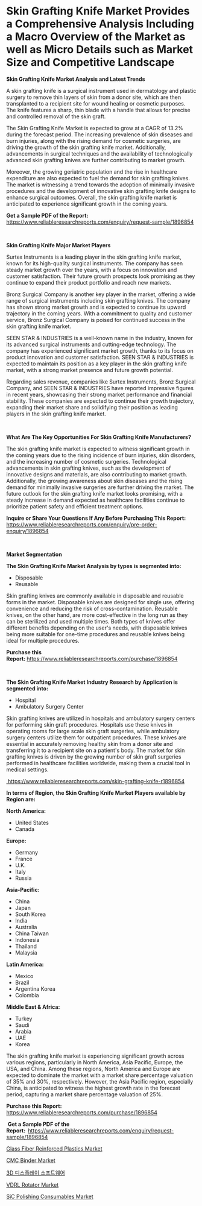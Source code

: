 <p><h1>Skin Grafting Knife Market Provides a Comprehensive Analysis Including a Macro Overview of the Market as well as Micro Details such as Market Size and Competitive Landscape</h1></p><p><strong>Skin Grafting Knife Market Analysis and Latest Trends</strong></p>
<p><p>A skin grafting knife is a surgical instrument used in dermatology and plastic surgery to remove thin layers of skin from a donor site, which are then transplanted to a recipient site for wound healing or cosmetic purposes. The knife features a sharp, thin blade with a handle that allows for precise and controlled removal of the skin graft.</p><p>The Skin Grafting Knife Market is expected to grow at a CAGR of 13.2% during the forecast period. The increasing prevalence of skin diseases and burn injuries, along with the rising demand for cosmetic surgeries, are driving the growth of the skin grafting knife market. Additionally, advancements in surgical techniques and the availability of technologically advanced skin grafting knives are further contributing to market growth.</p><p>Moreover, the growing geriatric population and the rise in healthcare expenditure are also expected to fuel the demand for skin grafting knives. The market is witnessing a trend towards the adoption of minimally invasive procedures and the development of innovative skin grafting knife designs to enhance surgical outcomes. Overall, the skin grafting knife market is anticipated to experience significant growth in the coming years.</p></p>
<p><strong>Get a Sample PDF of the Report:&nbsp;</strong> <a href="https://www.reliableresearchreports.com/enquiry/request-sample/1896854">https://www.reliableresearchreports.com/enquiry/request-sample/1896854</a></p>
<p>&nbsp;</p>
<p><strong>Skin Grafting Knife Major Market Players</strong></p>
<p><p>Surtex Instruments is a leading player in the skin grafting knife market, known for its high-quality surgical instruments. The company has seen steady market growth over the years, with a focus on innovation and customer satisfaction. Their future growth prospects look promising as they continue to expand their product portfolio and reach new markets.</p><p>Bronz Surgical Company is another key player in the market, offering a wide range of surgical instruments including skin grafting knives. The company has shown strong market growth and is expected to continue its upward trajectory in the coming years. With a commitment to quality and customer service, Bronz Surgical Company is poised for continued success in the skin grafting knife market.</p><p>SEEN STAR & INDUSTRIES is a well-known name in the industry, known for its advanced surgical instruments and cutting-edge technology. The company has experienced significant market growth, thanks to its focus on product innovation and customer satisfaction. SEEN STAR & INDUSTRIES is expected to maintain its position as a key player in the skin grafting knife market, with a strong market presence and future growth potential.</p><p>Regarding sales revenue, companies like Surtex Instruments, Bronz Surgical Company, and SEEN STAR & INDUSTRIES have reported impressive figures in recent years, showcasing their strong market performance and financial stability. These companies are expected to continue their growth trajectory, expanding their market share and solidifying their position as leading players in the skin grafting knife market.</p></p>
<p>&nbsp;</p>
<p><strong>What Are The Key Opportunities For Skin Grafting Knife Manufacturers?</strong></p>
<p><p>The skin grafting knife market is expected to witness significant growth in the coming years due to the rising incidence of burn injuries, skin disorders, and the increasing number of cosmetic surgeries. Technological advancements in skin grafting knives, such as the development of innovative designs and materials, are also contributing to market growth. Additionally, the growing awareness about skin diseases and the rising demand for minimally invasive surgeries are further driving the market. The future outlook for the skin grafting knife market looks promising, with a steady increase in demand expected as healthcare facilities continue to prioritize patient safety and efficient treatment options.</p></p>
<p><strong>Inquire or Share Your Questions If Any Before Purchasing This Report:</strong> <a href="https://www.reliableresearchreports.com/enquiry/pre-order-enquiry/1896854">https://www.reliableresearchreports.com/enquiry/pre-order-enquiry/1896854</a></p>
<p>&nbsp;</p>
<p><strong>Market Segmentation</strong></p>
<p><strong>The Skin Grafting Knife Market Analysis by types is segmented into:</strong></p>
<p><ul><li>Disposable</li><li>Reusable</li></ul></p>
<p><p>Skin grafting knives are commonly available in disposable and reusable forms in the market. Disposable knives are designed for single use, offering convenience and reducing the risk of cross-contamination. Reusable knives, on the other hand, are more cost-effective in the long run as they can be sterilized and used multiple times. Both types of knives offer different benefits depending on the user's needs, with disposable knives being more suitable for one-time procedures and reusable knives being ideal for multiple procedures.</p></p>
<p><strong>Purchase this Report:&nbsp;</strong><a href="https://www.reliableresearchreports.com/purchase/1896854">https://www.reliableresearchreports.com/purchase/1896854</a></p>
<p>&nbsp;</p>
<p><strong>The Skin Grafting Knife Market Industry Research by Application is segmented into:</strong></p>
<p><ul><li>Hospital</li><li>Ambulatory Surgery Center</li></ul></p>
<p><p>Skin grafting knives are utilized in hospitals and ambulatory surgery centers for performing skin graft procedures. Hospitals use these knives in operating rooms for large scale skin graft surgeries, while ambulatory surgery centers utilize them for outpatient procedures. These knives are essential in accurately removing healthy skin from a donor site and transferring it to a recipient site on a patient's body. The market for skin grafting knives is driven by the growing number of skin graft surgeries performed in healthcare facilities worldwide, making them a crucial tool in medical settings.</p></p>
<p><a href="https://www.reliableresearchreports.com/skin-grafting-knife-r1896854">&nbsp;https://www.reliableresearchreports.com/skin-grafting-knife-r1896854</a></p>
<p><strong>In terms of Region, the Skin Grafting Knife Market Players available by Region are:</strong></p>
<p>
    <p> <strong> North America: </strong>
        <ul>
            <li>United States</li>
            <li>Canada</li>
        </ul>
        </p> 
    <p> <strong> Europe: </strong>
        <ul>
            <li>Germany</li>
            <li>France</li>
            <li>U.K.</li>
            <li>Italy</li>
            <li>Russia</li>
        </ul>
        </p> 
    <p> <strong> Asia-Pacific: </strong>
        <ul>
            <li>China</li>
            <li>Japan</li>
            <li>South Korea</li>
            <li>India</li>
            <li>Australia</li>
            <li>China Taiwan</li>
            <li>Indonesia</li>
            <li>Thailand</li>
            <li>Malaysia</li>
        </ul>
        </p> 
    <p> <strong> Latin America: </strong>
        <ul>
            <li>Mexico</li>
            <li>Brazil</li>
            <li>Argentina Korea</li>
            <li>Colombia</li>
        </ul>
        </p> 
    <p> <strong> Middle East & Africa: </strong>
        <ul>
            <li>Turkey</li>
            <li>Saudi</li>
            <li>Arabia</li>
            <li>UAE</li>
            <li>Korea</li>
        </ul>
    </p>
    </p>
<p><p>The skin grafting knife market is experiencing significant growth across various regions, particularly in North America, Asia Pacific, Europe, the USA, and China. Among these regions, North America and Europe are expected to dominate the market with a market share percentage valuation of 35% and 30%, respectively. However, the Asia Pacific region, especially China, is anticipated to witness the highest growth rate in the forecast period, capturing a market share percentage valuation of 25%.</p></p>
<p><strong>Purchase this Report: </strong><a href="https://www.reliableresearchreports.com/purchase/1896854">https://www.reliableresearchreports.com/purchase/1896854</a></p>
<p>&nbsp;<strong>Get a Sample PDF of the Report:&nbsp;&nbsp;</strong><a href="https://www.reliableresearchreports.com/enquiry/request-sample/1896854">https://www.reliableresearchreports.com/enquiry/request-sample/1896854</a></p>
<p><strong></strong></p>
<p><p><a href="https://www.linkedin.com/pulse/glass-fiber-reinforced-plastics-market-research-report-ok20e?trackingId=aXUQO8svRtWZpXVtCbGdfg%3D%3D">Glass Fiber Reinforced Plastics Market</a></p><p><a href="https://www.linkedin.com/pulse/global-cmc-binder-market-exploring-share-trend-harrington-strategic-6hrte?trackingId=FThUa2p2Q5OeK%2BI5F7CVNw%3D%3D">CMC Binder Market</a></p><p><a href="https://github.com/JosefaRice/Market-Research-Report-List-2/blob/main/389646675555.md">3D 디스플레이 소프트웨어</a></p><p><a href="https://github.com/jodemen/Market-Research-Report-List-4/blob/main/vdrl-rotator-market.md">VDRL Rotator Market</a></p><p><a href="https://medium.com/@keith.brown8975/sic-polishing-consumables-market-investigation-industry-evolution-and-forecast-till-2031-99a2ca54e26d">SiC Polishing Consumables Market</a></p></p>